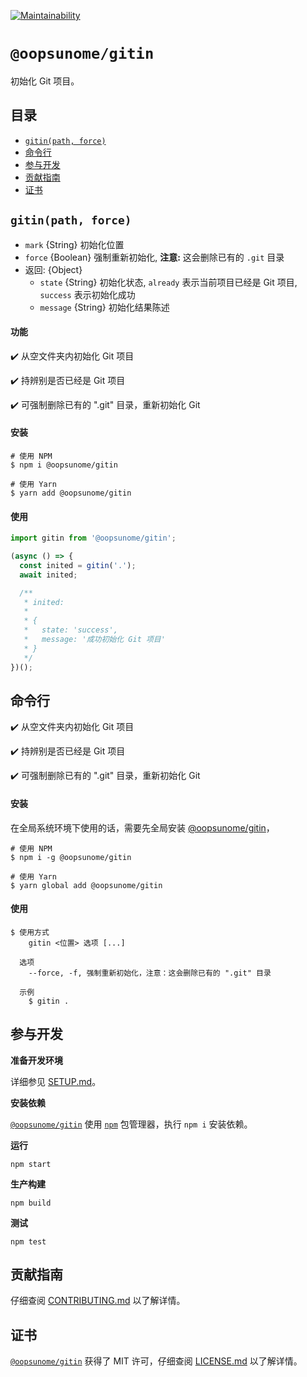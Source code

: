 [![Maintainability](https://api.codeclimate.com/v1/badges/c0ae01504ec1e82bd958/maintainability)](https://codeclimate.com/github/iTonyYo/gitin/maintainability)

# `@oopsunome/gitin`

初始化 Git 项目。

## 目录

- [`gitin(path, force)`](#gitinpath-force)
- [命令行](#命令行)
- [参与开发](#参与开发)
- [贡献指南](#贡献指南)
- [证书](#证书)

## `gitin(path, force)`

- `mark` {String} 初始化位置
- `force` {Boolean} 强制重新初始化, **注意:** 这会删除已有的 `.git` 目录
- 返回: {Object}
  - `state` {String} 初始化状态, `already` 表示当前项目已经是 Git 项目, `success` 表示初始化成功
  - `message` {String} 初始化结果陈述

#### 功能

:heavy_check_mark: 从空文件夹内初始化 Git 项目

:heavy_check_mark: 持辨别是否已经是 Git 项目

:heavy_check_mark: 可强制删除已有的 ".git" 目录，重新初始化 Git

#### 安装

```shell
# 使用 NPM
$ npm i @oopsunome/gitin

# 使用 Yarn
$ yarn add @oopsunome/gitin
```

#### 使用

```javascript
import gitin from '@oopsunome/gitin';

(async () => {
  const inited = gitin('.');
  await inited;

  /**
   * inited:
   *
   * {
   *   state: 'success',
   *   message: '成功初始化 Git 项目'
   * }
   */
})();
```

## 命令行

:heavy_check_mark: 从空文件夹内初始化 Git 项目

:heavy_check_mark: 持辨别是否已经是 Git 项目

:heavy_check_mark: 可强制删除已有的 ".git" 目录，重新初始化 Git

#### 安装

在全局系统环境下使用的话，需要先全局安装 [@oopsunome/gitin][@oopsunome/gitin]，

```shell
# 使用 NPM
$ npm i -g @oopsunome/gitin

# 使用 Yarn
$ yarn global add @oopsunome/gitin
```

#### 使用

```
$ 使用方式
    gitin <位置> 选项 [...]

  选项
    --force, -f, 强制重新初始化，注意：这会删除已有的 ".git" 目录

  示例
    $ gitin .
```

## 参与开发

**准备开发环境**

详细参见 [SETUP.md][SETUP.md]。

**安装依赖**

[`@oopsunome/gitin`][@oopsunome/gitin] 使用 [`npm`](https://www.npmjs.com/) 包管理器，执行 `npm i` 安装依赖。

**运行**

```shell
npm start
```

**生产构建**

```shell
npm build
```

**测试**

```shell
npm test
```

## 贡献指南

仔细查阅 [CONTRIBUTING.md][贡献指南] 以了解详情。

## 证书

[`@oopsunome/gitin`][@oopsunome/gitin] 获得了 MIT 许可，仔细查阅 [LICENSE.md][证书] 以了解详情。



[贡献指南]: https://github.com/iTonyYo/gitin/blob/master/CONTRIBUTING.md
[证书]: https://github.com/iTonyYo/gitin/blob/master/LICENSE.md
[Node]: https://nodejs.org/
[@oopsunome/gitin]: https://github.com/iTonyYo/gitin
[SETUP.md]: #
